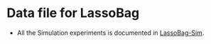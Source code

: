 # Data file for LassoBag

* All the Simulation experiments is documented in [LassoBag-Sim](https://github.com/Crazy-Jack/lassoBag-Sim.git).
